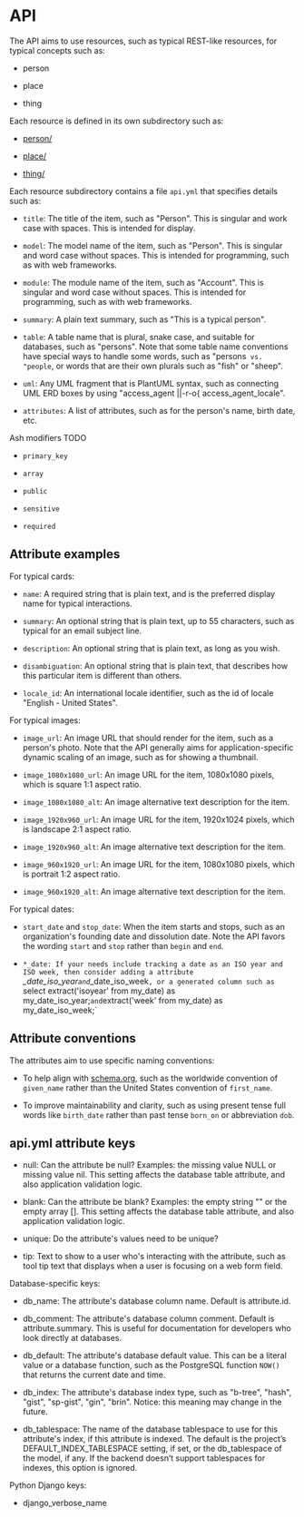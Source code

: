 # API

The API aims to use resources, such as typical REST-like resources, for typical concepts such as:

* person

* place

* thing

Each resource is defined in its own subdirectory such as:

* [person/](person/)

* [place/](place/)

* [thing/](thing/)

Each resource subdirectory contains a file `api.yml` that specifies details such as:

* `title`: The title of the item, such as "Person". This is singular and work case with spaces. This is intended for display.

* `model`: The model name of the item, such as "Person".  This is singular and word case without spaces. This is intended for programming, such as with web frameworks.

* `module`: The module name of the item, such as "Account". This is singular and word case without spaces. This is intended for programming, such as with web frameworks.

* `summary`: A plain text summary, such as "This is a typical person".

* `table`: A table name that is plural, snake case, and suitable for databases, such as "persons". Note that some table name conventions have special ways to handle some words, such as "persons` vs. "people`, or words that are their own plurals such as "fish" or "sheep".

* `uml`: Any UML fragment that is PlantUML syntax, such as connecting UML ERD boxes by using "access_agent ||-r-o{ access_agent_locale".

* `attributes`: A list of attributes, such as for the person's name, birth date, etc.

Ash modifiers TODO

* `primary_key`

* `array`

* `public`

* `sensitive`

* `required`

## Attribute examples

For typical cards:

* `name`: A required string that is plain text, and is the preferred display name for typical interactions.

* `summary`: An optional string that is plain text, up to 55 characters, such as typical for an email subject line.

* `description`: An optional string that is plain text, as long as you wish.

* `disambiguation`: An optional string that is plain text, that describes how this particular item is different than others.

* `locale_id`: An international locale identifier, such as the id of locale "English - United States".

For typical images:

* `image_url`: An image URL that should render for the item, such as a person's photo. Note that the API generally aims for application-specific dynamic scaling of an image, such as for showing a thumbnail.

* `image_1080x1080_url`: An image URL for the item, 1080x1080 pixels, which is square 1:1 aspect ratio.

* `image_1080x1080_alt`: An image alternative text description for the item.

* `image_1920x960_url`: An image URL for the item, 1920x1024 pixels, which is landscape 2:1 aspect ratio.

* `image_1920x960_alt`: An image alternative text description for the item.

* `image_960x1920_url`: An image URL for the item, 1080x1080 pixels, which is portrait 1:2 aspect ratio.

* `image_960x1920_alt`: An image alternative text description for the item.

For typical dates:

* `start_date` and `stop_date`: When the item starts and stops, such as an organization's founding date and dissolution date. Note the API favors the wording `start` and `stop` rather than `begin` and `end`.

* `*_date: If your needs include tracking a date as an ISO year and ISO week, then consider adding a attribute `*_date_iso_year` and `*_date_iso_week`, or a generated column such as `select extract('isoyear' from my_date) as my_date_iso_year;` and `extract('week' from my_date) as my_date_iso_week;`
## Attribute conventions

The attributes aim to use specific naming conventions:

* To help align with [schema.org](https://schema.org), such as the worldwide convention of `given_name` rather than the United States convention of `first_name`.

* To improve maintainability and clarity, such as using present tense full words like `birth_date` rather than past tense `born_on` or abbreviation `dob`.

## api.yml attribute keys

* null: Can the attribute be null? Examples: the missing value NULL or missing value nil. This setting affects the database table attribute, and also application validation logic.

* blank: Can the attribute be blank? Examples: the empty string "" or the empty array []. This setting affects the database table attribute, and also application validation logic.

* unique: Do the attribute's values need to be unique?

* tip: Text to show to a user who's interacting with the attribute, such as tool tip text that displays when a user is focusing on a web form field.

Database-specific keys:

* db_name: The attribute's database column name. Default is attribute.id.

* db_comment: The attribute's database column comment. Default is attribute.summary. This is useful for documentation for developers who look directly at databases.

* db_default: The attribute's database default value. This can be a literal value or a database function, such as the PostgreSQL function `NOW()` that returns the current date and time.

* db_index: The attribute's database index type, such as "b-tree", "hash", "gist", "sp-gist", "gin", "brin". Notice: this meaning may change in the future.

* db_tablespace: The name of the database tablespace to use for this attribute's index, if this attribute is indexed. The default is the project’s DEFAULT_INDEX_TABLESPACE setting, if set, or the db_tablespace of the model, if any. If the backend doesn’t support tablespaces for indexes, this option is ignored.

Python Django keys:

* django_verbose_name
